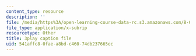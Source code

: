 ```yaml
---
content_type: resource
description: ''
file: /media/https%3A/open-learning-course-data-rc.s3.amazonaws.com/8-06-quantum-physics-iii-spring-2018/541affc80faea8bdc46074db237665ec_GZzrMyY01tE.srt
file_type: application/x-subrip
resourcetype: Other
title: 3play caption file
uid: 541affc8-0fae-a8bd-c460-74db237665ec
---
```

